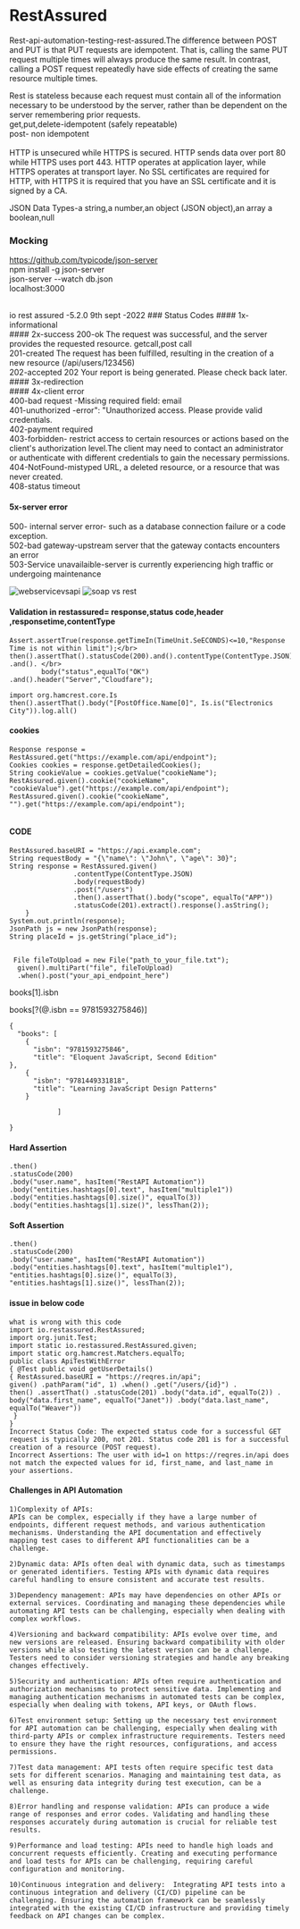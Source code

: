 # RestAssured
Rest-api-automation-testing-rest-assured.The difference between POST and PUT is that PUT requests are idempotent. That is, calling the same PUT request multiple times will always produce the same result. In contrast, calling a POST request repeatedly have side effects of creating the same resource multiple times. </br>

Rest is stateless because each request must contain all of the information necessary to be understood by the server, rather than be dependent on the server remembering prior requests.
</br>
get,put,delete-idempotent (safely repeatable) </br>
post- non idempotent </br>
</br>
 HTTP is unsecured while HTTPS is secured. HTTP sends data over port 80 while HTTPS uses port 443. HTTP operates at application layer, while HTTPS operates at transport layer. No SSL certificates are required for HTTP, with HTTPS it is required that you have an SSL certificate and it is signed by a CA. </br>
 
 JSON Data Types-a string,a number,an object (JSON object),an array a boolean,null </br>
 
 ### Mocking
https://github.com/typicode/json-server </br>
npm install -g json-server </br>
json-server --watch db.json </br>
localhost:3000

 </br>
io rest assured -5.2.0 9th sept -2022
### Status Codes
#### 1x-informational </br>
#### 2x-success 
   200-ok  The request was successful, and the server provides the requested resource. getcall,post call</br>
   201-created  The request has been fulfilled, resulting in the creation of a new resource (/api/users/123456)</br>
    202-accepted 202 Your report is being generated. Please check back later.</br>
#### 3x-redirection </br>
#### 4x-client error</br>
   400-bad request -Missing required field: email</br>
    401-unuthorized -error": "Unauthorized access. Please provide valid credentials.</br>
    402-payment required</br>
    403-forbidden-  restrict access to certain resources or actions based on the client's authorization level.The client may need to contact an administrator or authenticate with different credentials to gain the necessary permissions.</br>
    404-NotFound-mistyped URL, a deleted resource, or a resource that was never created.</br>
    408-status timeout </br?
    415-unsupported media type</br>
    
#### 5x-server error</br>
500- internal server error- such as a database connection failure or a code exception.</br>
502-bad gateway-upstream server that the gateway contacts encounters an error </br>
503-Service unavailaible-server is currently experiencing high traffic or undergoing maintenance</br>

![webservicevsapi](https://user-images.githubusercontent.com/24494133/57190744-b318a080-6f3b-11e9-988a-75337cd47ff5.PNG)
![soap vs rest](https://user-images.githubusercontent.com/24494133/81675213-1224c580-946c-11ea-97be-bae0c3d3f939.PNG)


#### Validation in restassured=  response,status code,header ,responsetime,contentType
```
Assert.assertTrue(response.getTimeIn(TimeUnit.SeECONDS)<=10,"Response Time is not within limit");</br>
then().assertThat().statusCode(200).and().contentType(ContentType.JSON) .and(). </br>
		body("status",equalTo("OK") .and().header("Server","Cloudfare");

import org.hamcrest.core.Is
then().assertThat().body("[PostOffice.Name[0]", Is.is("Electronics City")).log.all()
```

#### cookies
```
Response response = RestAssured.get("https://example.com/api/endpoint");
Cookies cookies = response.getDetailedCookies();
String cookieValue = cookies.getValue("cookieName");
RestAssured.given().cookie("cookieName", "cookieValue").get("https://example.com/api/endpoint");
RestAssured.given().cookie("cookieName", "").get("https://example.com/api/endpoint");


```
#### CODE
```
RestAssured.baseURI = "https://api.example.com";
String requestBody = "{\"name\": \"John\", \"age\": 30}";
String response = RestAssured.given()
                .contentType(ContentType.JSON)
                .body(requestBody)
                .post("/users")
                .then().assertThat().body("scope", equalTo("APP"))
                .statusCode(201).extract().response().asString();
    }
System.out.println(response);
JsonPath js = new JsonPath(response);
String placeId = js.getString("place_id");


 File fileToUpload = new File("path_to_your_file.txt");
  given().multiPart("file", fileToUpload)
  .when().post("your_api_endpoint_here")
```
books[1].isbn </br>

books[?(@.isbn == 9781593275846)]
```
{
  "books": [
    {
      "isbn": "9781593275846",
      "title": "Eloquent JavaScript, Second Edition"
},
    {
      "isbn": "9781449331818",
      "title": "Learning JavaScript Design Patterns"
    }
               
            ]

}

```
#### Hard Assertion
```
.then()
.statusCode(200)
.body("user.name", hasItem("RestAPI Automation"))
.body("entities.hashtags[0].text", hasItem("multiple1"))
.body("entities.hashtags[0].size()", equalTo(3))
.body("entities.hashtags[1].size()", lessThan(2));
```
#### Soft Assertion
```
.then()
.statusCode(200)
.body("user.name", hasItem("RestAPI Automation"))
.body("entities.hashtags[0].text", hasItem("multiple1"),
"entities.hashtags[0].size()", equalTo(3),
"entities.hashtags[1].size()", lessThan(2));
```

#### issue in below code
```
what is wrong with this code
import io.restassured.RestAssured; 
import org.junit.Test; 
import static io.restassured.RestAssured.given; 
import static org.hamcrest.Matchers.equalTo; 
public class ApiTestWithError 
{ @Test public void getUserDetails() 
{ RestAssured.baseURI = "https://reqres.in/api"; 
given() .pathParam("id", 1) .when() .get("/users/{id}") .
then() .assertThat() .statusCode(201) .body("data.id", equalTo(2)) .
body("data.first_name", equalTo("Janet")) .body("data.last_name", equalTo("Weaver"))
 }
}
Incorrect Status Code: The expected status code for a successful GET request is typically 200, not 201. Status code 201 is for a successful creation of a resource (POST request).
Incorrect Assertions: The user with id=1 on https://reqres.in/api does not match the expected values for id, first_name, and last_name in your assertions.
```


#### Challenges in API Automation
```
1)Complexity of APIs:
APIs can be complex, especially if they have a large number of endpoints, different request methods, and various authentication mechanisms. Understanding the API documentation and effectively mapping test cases to different API functionalities can be a challenge.

2)Dynamic data: APIs often deal with dynamic data, such as timestamps or generated identifiers. Testing APIs with dynamic data requires careful handling to ensure consistent and accurate test results.

3)Dependency management: APIs may have dependencies on other APIs or external services. Coordinating and managing these dependencies while automating API tests can be challenging, especially when dealing with complex workflows.

4)Versioning and backward compatibility: APIs evolve over time, and new versions are released. Ensuring backward compatibility with older versions while also testing the latest version can be a challenge. Testers need to consider versioning strategies and handle any breaking changes effectively.

5)Security and authentication: APIs often require authentication and authorization mechanisms to protect sensitive data. Implementing and managing authentication mechanisms in automated tests can be complex, especially when dealing with tokens, API keys, or OAuth flows.

6)Test environment setup: Setting up the necessary test environment for API automation can be challenging, especially when dealing with third-party APIs or complex infrastructure requirements. Testers need to ensure they have the right resources, configurations, and access permissions.

7)Test data management: API tests often require specific test data sets for different scenarios. Managing and maintaining test data, as well as ensuring data integrity during test execution, can be a challenge.

8)Error handling and response validation: APIs can produce a wide range of responses and error codes. Validating and handling these responses accurately during automation is crucial for reliable test results.

9)Performance and load testing: APIs need to handle high loads and concurrent requests efficiently. Creating and executing performance and load tests for APIs can be challenging, requiring careful configuration and monitoring.

10)Continuous integration and delivery:  Integrating API tests into a continuous integration and delivery (CI/CD) pipeline can be challenging. Ensuring the automation framework can be seamlessly integrated with the existing CI/CD infrastructure and providing timely feedback on API changes can be complex.
```

